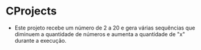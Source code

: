 # CProjects
- Este projeto recebe um número de 2 a 20 e gera várias sequências que diminuem a quantidade de números e aumenta a quantidade de "x" durante a execução.